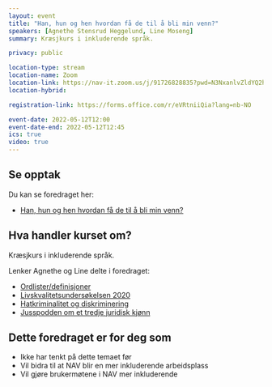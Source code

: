 ```yaml
---
layout: event
title: "Han, hun og hen hvordan få de til å bli min venn?"
speakers: [Agnethe Stensrud Heggelund, Line Moseng]
summary: Kræsjkurs i inkluderende språk.

privacy: public

location-type: stream
location-name: Zoom
location-link: https://nav-it.zoom.us/j/91726828835?pwd=N3NxanlvZldYQ2hnWE5OV1JZOGZYQT09
location-hybrid: 

registration-link: https://forms.office.com/r/eVRtniiQia?lang=nb-NO

event-date: 2022-05-12T12:00
event-date-end: 2022-05-12T12:45
ics: true
video: true
---
```


## Se opptak

Du kan se foredraget her:
- [Han, hun og hen hvordan få de til å bli min venn?](https://www.youtube.com/watch?v=Ya-qSreE_vs)


## Hva handler kurset om?
Kræsjkurs i inkluderende språk.

Lenker Agnethe og Line delte i foredraget:
- [Ordlister/definisjoner](https://bufdir.no/lhbt/LHBT_ordlista/)
- [Livskvalitetsundersøkelsen 2020](https://www.ssb.no/sosiale-forhold-og-kriminalitet/artikler-og-publikasjoner/1-av-3-skeive-lite-tilfreds-med-egen-psykisk-helse)
- [Hatkriminalitet og diskriminering](https://www.bufdir.no/Statistikk_og_analyse/lhbtiq/Hatkriminalitet_og_diskriminering/)
- [Jusspodden om et tredje juridisk kjønn](https://pod.space/erdetlov/95-hun-han-hen-et-tredje-juridiske-kjonn)

## Dette foredraget er for deg som
- Ikke har tenkt på dette temaet før
- Vil bidra til at NAV blir en mer inkluderende arbeidsplass
- Vil gjøre brukermøtene i NAV mer inkluderende
